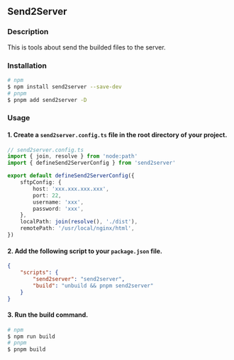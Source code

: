 ## Send2Server

### Description
This is tools about send the builded files to the server.

### Installation

```bash
# npm
$ npm install send2server --save-dev
# pnpm
$ pnpm add send2server -D
```

### Usage

#### 1. Create a `send2server.config.ts` file in the root directory of your project.
```typescript
// send2server.config.ts
import { join, resolve } from 'node:path'
import { defineSend2ServerConfig } from 'send2server'

export default defineSend2ServerConfig({
    sftpConfig: {
        host: 'xxx.xxx.xxx.xxx',
        port: 22,
        username: 'xxx',
        password: 'xxx',
    },
    localPath: join(resolve(), './dist'),
    remotePath: '/usr/local/nginx/html',
})
```

#### 2. Add the following script to your `package.json` file.
```json
{
    "scripts": {
        "send2server": "send2server",
        "build": "unbuild && pnpm send2server"
    }
}
```

#### 3. Run the build command.
```bash
# npm
$ npm run build
# pnpm
$ pnpm build
```
